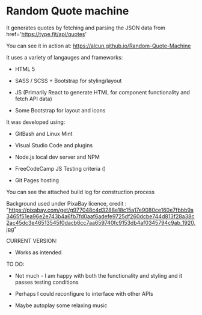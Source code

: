 # Random Quote machine


It generates quotes by fetching and parsing the JSON data from href='https://type.fit/api/quotes'

You can see it in action at: https://alcun.github.io/Random-Quote-Machine

It uses a variety of langauges and frameworks:

- HTML 5

- SASS / SCSS + Bootstrap for styling/layout

- JS (Primarily React to generate HTML for component functionality and fetch API data)

- Some Bootstrap for layout and icons 

It was developed using:

- GitBash and Linux Mint

- Visual Studio Code and plugins 

- Node.js local dev server and NPM 

- FreeCodeCamp JS Testing criteria (<script src='https://cdn.freecodecamp.org/testable-projects-fcc/v1/bundle.js'></script>)

- Git Pages hosting 

You can see the attached build log for construction process

Background used under PixaBay licence, credit : "https://pixabay.com/get/g977048c4d3288e18c15a17e9080ce160e7fbbb9a3465f51ea96e2e743b4a6fb7fd0aaf6adefe9725df260dcbe744d813f28a38c2ac45dc3e46513545f0dacb6cc7aa659740fc9153db4af0345794c9ab_1920.jpg"

CURRENT VERSION:
- Works as intended

TO DO:
- Not much - I am happy with both the functionality and styling and it passes testing conditions

- Perhaps I could reconfigure to interface with other APIs 

- Maybe autoplay some relaxing music 
